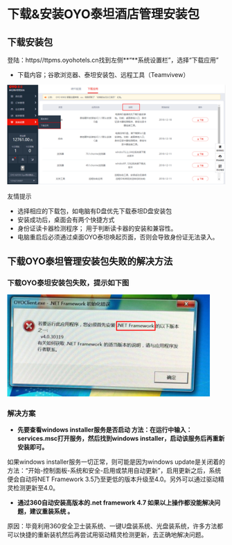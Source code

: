 # 下载&安装OYO泰坦酒店管理安装包

## 下载安装包

登陆：https//ttpms.oyohotels.cn找到左侧**“**系统设置栏”，选择“下载应用”

* 下载内容；谷歌浏览器、泰坦安装包、远程工具（Teamvivew）

![](../../.gitbook/assets/image%20%28680%29.png)

友情提示

* 选择相应的下载包，如电脑有D盘优先下载泰坦D盘安装包
* 安装成功后，桌面会有两个快捷方式
* 身份证读卡器检测程序； 用于判断读卡器的安装和兼容性。
* 电脑重启后必须通过桌面OYO泰坦唤起页面，否则会导致身份证无法录入。

## 下载OYO泰坦管理安装包失败的解决方法

### 下载OYO泰坦安装包失败，提示如下图

![](../../.gitbook/assets/image%20%28132%29.png)

###  解决方案 

* **先要查看windows installer服务是否启动 方法：在运行中输入：services.msc打开服务，然后找到windows installer，启动该服务后再重新安装即可。**

如果windows installer服务一切正常，则可能是因为windows update是关闭着的 方法：“开始-控制面板-系统和安全-启用或禁用自动更新”，启用更新之后，系统便会自动将NET Framework 3.5乃至更低的版本升级至4.0。另外可以通过驱动精灵检测更新至4.0。

* **通过360自动安装高版本的.net framework 4.7 如果以上操作都没能解决问题，建议重装系统 。**

原因：毕竟利用360安全卫士装系统、一键U盘装系统、光盘装系统，许多方法都可以快捷的重新装机然后再尝试用驱动精灵检测更新，去正确地解决问题。



